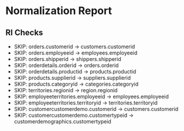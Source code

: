 # Normalization Report

## RI Checks

- SKIP: orders.customerid -> customers.customerid
- SKIP: orders.employeeid -> employees.employeeid
- SKIP: orders.shipperid -> shippers.shipperid
- SKIP: orderdetails.orderid -> orders.orderid
- SKIP: orderdetails.productid -> products.productid
- SKIP: products.supplierid -> suppliers.supplierid
- SKIP: products.categoryid -> categories.categoryid
- SKIP: territories.regionid -> region.regionid
- SKIP: employeeterritories.employeeid -> employees.employeeid
- SKIP: employeeterritories.territoryid -> territories.territoryid
- SKIP: customercustomerdemo.customerid -> customers.customerid
- SKIP: customercustomerdemo.customertypeid -> customerdemographics.customertypeid